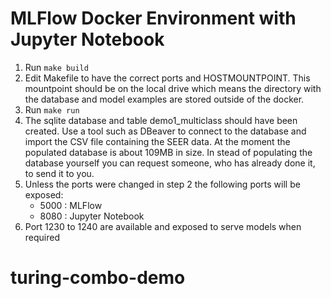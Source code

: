 # MLFlow Docker Environment with Jupyter Notebook

1. Run ```make build```
1. Edit Makefile to have the correct ports and HOSTMOUNTPOINT. This mountpoint should be on the local drive which means the directory with the database and model examples are stored outside of the docker.
1. Run ```make run```
1. The sqlite database and table demo1_multiclass should have been created. Use a tool such as DBeaver to connect to the database and import the CSV file containing the SEER data. At the moment the populated database is about
109MB in size. In stead of populating the database yourself you can request someone, who has already done it, to send it to you.
1. Unless the ports were changed in step 2 the following ports will be exposed:
    - 5000 : MLFlow
	 - 8080 : Jupyter Notebook
1. Port 1230 to 1240 are available and exposed to serve models when required
# turing-combo-demo
